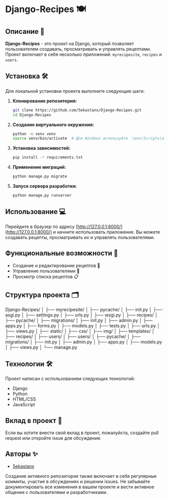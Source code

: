 # Django-Recipes 🍽️

## Описание 📖
**Django-Recipes** - это проект на Django, который позволяет пользователям создавать, просматривать и управлять рецептами. Проект включает в себя несколько приложений: `myrecipesite`, `recipes` и `users`.

## Установка 🛠️  
Для локальной установки проекта выполните следующие шаги:
 
1. **Клонирование репозитория:**
    ```bash
    git clone https://github.com/5ekastanx/Django-Recipes.git
    cd Django-Recipes
    ```

2. **Создание виртуального окружения:**
    ```bash
    python -m venv venv
    source venv/bin/activate  # Для Windows используйте `venv\Scripts\activate`
    ```

3. **Установка зависимостей:**
    ```bash
    pip install -r requirements.txt
    ```

4. **Применение миграций:**
    ```bash
    python manage.py migrate
    ```

5. **Запуск сервера разработки:**
    ```bash
    python manage.py runserver
    ```

## Использование 💻
Перейдите в браузер по адресу [http://127.0.0.1:8000/](http://127.0.0.1:8000/) и начните использовать приложение. Вы можете создавать рецепты, просматривать их и управлять пользователями.

## Функциональные возможности 🚀
- Создание и редактирование рецептов 📝
- Управление пользователями 👤
- Просмотр списка рецептов 📋

## Структура проекта 🗂️
Django-Recipes/
│
├── myrecipesite/
│ ├── pycache/
│ ├── init.py
│ ├── asgi.py
│ ├── settings.py
│ ├── urls.py
│ ├── wsgi.py
│
├── recipes/
│ ├── pycache/
│ ├── migrations/
│ ├── init.py
│ ├── admin.py
│ ├── apps.py
│ ├── forms.py
│ ├── models.py
│ ├── tests.py
│ ├── urls.py
│ ├── views.py
│
├── static/
│ ├── css/
│ ├── img/
│ ├── templates/
│ ├── recipes/
│ ├── users/
│
├── users/
│ ├── pycache/
│ ├── migrations/
│ ├── init.py
│ ├── admin.py
│ ├── apps.py
│ ├── models.py
│ ├── views.py
│
└── manage.py



## Технологии 🛠️
Проект написан с использованием следующих технологий:
- Django
- Python
- HTML/CSS
- JavaScript

## Вклад в проект 🤝
Если вы хотите внести свой вклад в проект, пожалуйста, создайте pull request или откройте issue для обсуждения.

## Авторы ✨
- [5ekastanx](https://github.com/5ekastanx)


Создание активного репозитория также включает в себя регулярные коммиты, участие в обсуждениях и решении issues. Не забывайте документировать все изменения в вашем проекте и вести активное общение с пользователями и разработчиками.
